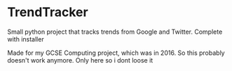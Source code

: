 # TrendTracker
Small python project that tracks trends from Google and Twitter. Complete with installer

Made for my GCSE Computing project, which was in 2016. So this probably doesn't work anymore. Only here so i dont loose it 
